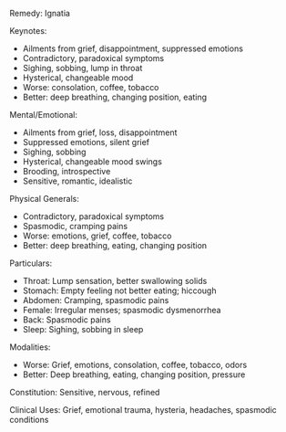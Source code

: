 Remedy: Ignatia

Keynotes:
- Ailments from grief, disappointment, suppressed emotions
- Contradictory, paradoxical symptoms
- Sighing, sobbing, lump in throat
- Hysterical, changeable mood
- Worse: consolation, coffee, tobacco
- Better: deep breathing, changing position, eating

Mental/Emotional:
- Ailments from grief, loss, disappointment
- Suppressed emotions, silent grief
- Sighing, sobbing
- Hysterical, changeable mood swings
- Brooding, introspective
- Sensitive, romantic, idealistic

Physical Generals:
- Contradictory, paradoxical symptoms
- Spasmodic, cramping pains
- Worse: emotions, grief, coffee, tobacco
- Better: deep breathing, eating, changing position

Particulars:
- Throat: Lump sensation, better swallowing solids
- Stomach: Empty feeling not better eating; hiccough
- Abdomen: Cramping, spasmodic pains
- Female: Irregular menses; spasmodic dysmenorrhea
- Back: Spasmodic pains
- Sleep: Sighing, sobbing in sleep

Modalities:
- Worse: Grief, emotions, consolation, coffee, tobacco, odors
- Better: Deep breathing, eating, changing position, pressure

Constitution: Sensitive, nervous, refined

Clinical Uses: Grief, emotional trauma, hysteria, headaches, spasmodic conditions